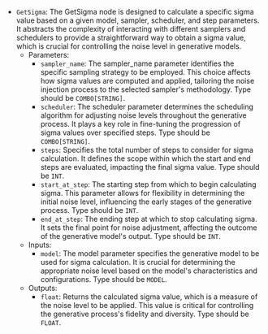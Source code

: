 - `GetSigma`: The GetSigma node is designed to calculate a specific sigma value based on a given model, sampler, scheduler, and step parameters. It abstracts the complexity of interacting with different samplers and schedulers to provide a straightforward way to obtain a sigma value, which is crucial for controlling the noise level in generative models.
    - Parameters:
        - `sampler_name`: The sampler_name parameter identifies the specific sampling strategy to be employed. This choice affects how sigma values are computed and applied, tailoring the noise injection process to the selected sampler's methodology. Type should be `COMBO[STRING]`.
        - `scheduler`: The scheduler parameter determines the scheduling algorithm for adjusting noise levels throughout the generative process. It plays a key role in fine-tuning the progression of sigma values over specified steps. Type should be `COMBO[STRING]`.
        - `steps`: Specifies the total number of steps to consider for sigma calculation. It defines the scope within which the start and end steps are evaluated, impacting the final sigma value. Type should be `INT`.
        - `start_at_step`: The starting step from which to begin calculating sigma. This parameter allows for flexibility in determining the initial noise level, influencing the early stages of the generative process. Type should be `INT`.
        - `end_at_step`: The ending step at which to stop calculating sigma. It sets the final point for noise adjustment, affecting the outcome of the generative model's output. Type should be `INT`.
    - Inputs:
        - `model`: The model parameter specifies the generative model to be used for sigma calculation. It is crucial for determining the appropriate noise level based on the model's characteristics and configurations. Type should be `MODEL`.
    - Outputs:
        - `float`: Returns the calculated sigma value, which is a measure of the noise level to be applied. This value is critical for controlling the generative process's fidelity and diversity. Type should be `FLOAT`.
